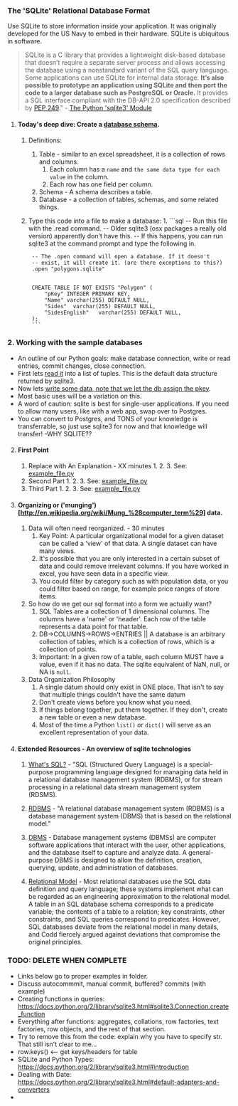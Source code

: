 
### The 'SQLite' Relational Database Format

Use SQLite to store information inside your application. It was originally developed for the US Navy to embed in their hardware. SQLite is ubiquitous in software.



>SQLite is a C library that provides a lightweight disk-based database that doesn’t require a separate server process and allows accessing the database using a nonstandard variant of the SQL query language. Some applications can use SQLite for internal data storage. **It’s also possible to prototype an application using SQLite and then port the code to a larger database such as PostgreSQL or Oracle.** It provides a SQL interface compliant with the DB-API 2.0 specification described by [PEP 249](http://www.python.org/dev/peps/pep-0249)." - [The Python 'sqlite3' Module](https://docs.python.org/2/library/sqlite3.html)



1. #### Today's deep dive: Create a [database schema](https://www.sqlite.org/lang.html).

    1. Definitions:
        1. Table - similar to an excel spreadsheet, it is a collection of rows and columns.
            1. Each column has a `name` and `the same data type for each value` in the column.
            2. Each row has one field per column.
        2. Schema - A schema describes a table.
        3. Database - a collection of tables, schemas, and some related things.
    2. Type this code into a file to make a database:
        1.
            ```sql
            -- Run this file with the .read command.
            -- Older sqlite3 (osx packages a really old version) apparently don't have this.
            -- If this happens, you can run sqlite3 at the command prompt and type the following in.


            -- The .open command will open a database. If it doesn't
            -- exist, it will create it. (are there exceptions to this?)
            .open "polygons.sqlite" 


            CREATE TABLE IF NOT EXISTS "Polygon" ( 
                "pKey" INTEGER PRIMARY KEY,
                "Name" varchar(255) DEFAULT NULL, 
                "Sides"  varchar(255) DEFAULT NULL,
                "SidesEnglish"   varchar(255) DEFAULT NULL,
            );
            ```



### 2. Working with the sample databases
- An outline of our Python goals: make database connection, write or read entries, commit changes, close connection.
- First lets [read it](https://github.com/PyClass/PyClassLessons/blob/master/lessons/sqlite3_module/examples/readsample.py) into a list of tuples. This is the default data structure returned by sqlite3.
- Now lets [write some data, note that we let the db assign the pkey](https://github.com/PyClass/PyClassLessons/blob/master/lessons/sqlite3_module/examples/writesample.py).
- Most basic uses will be a variation on this.
- A word of caution: sqlite is best for single-user applications.  If you need to allow many users, like with a web app, swap over to Postgres.
- You can convert to Postgres, and TONS of your knowledge is transferrable, so just use sqlite3 for now and that knowledge will transfer!
-WHY SQLITE??

2. #### First Point
    1. Replace with An Explanation - XX minutes
        1. 
        2. 
        3. See: [example_file.py](example_file.py)
    2. Second Part
        1. 
        2. 
        3. See: [example_file.py](example_file.py)
    3. Third Part
        1. 
        2. 
        3. See: [example_file.py](example_file.py)

3. #### Organizing or ('munging')[http://en.wikipedia.org/wiki/Mung_%28computer_term%29] data.
    1. Data will often need reorganized. - 30 minutes
        1. Key Point: A particular organizational model for a given dataset can be called a 'view' of that data. A single dataset can have many views.
        3. It's possible that you are only interested in a certain subset of data and could remove irrelevant columns. If you have worked in excel, you have seen data in a specific view.
        2.  You could filter by category such as with population data, or you could filter based on range, for example price ranges of store items.
    2. So how do we get our sql format into a form we actually want?
        1. SQL Tables are a collection of 1 dimensional columns.  The columns have a 'name' or 'header'.  Each row of the table represents a data point for that table.
        2. DB->COLUMNS->ROWS->ENTRIES || A database is an arbitrary collection of tables, which is a collection of rows, which is a collection of points.
        3. Important: In a given row of a table, each column MUST have a value, even if it has no data. The sqlite equivalent of NaN, null, or NA is `null`.
    3. Data Organization Philosophy
        1. A single datum should only exist in ONE place. That isn't to say that multiple things couldn't have the same datum
        2. Don't create views before you know what you need.
        3. If things belong together, put them together. If they don't, create a new table or even a new database.
        4. Most of the time a Python `list()` or `dict()` will serve as an excellent representation of your data.


4. #### Extended Resources - An overview of sqlite technologies
    1. [What's SQL?](http://en.wikipedia.org/wiki/SQL) - "SQL (Structured Query Language) is a special-purpose programming language designed for managing data held in a relational database management system (RDBMS), or for stream processing in a relational data stream management system (RDSMS).
    2. [RDBMS](http://en.wikipedia.org/wiki/Relational_database_management_system) - "A relational database management system (RDBMS) is a database management system (DBMS) that is based on the relational model."

    3. [DBMS](http://en.wikipedia.org/wiki/Database) - Database management systems (DBMSs) are computer software applications that interact with the user, other applications, and the database itself to capture and analyze data. A general-purpose DBMS is designed to allow the definition, creation, querying, update, and administration of databases.
    4. [Relational Model](http://en.wikipedia.org/wiki/Relational_model) - Most relational databases use the SQL data definition and query language; these systems implement what can be regarded as an engineering approximation to the relational model. A table in an SQL database schema corresponds to a predicate variable; the contents of a table to a relation; key constraints, other constraints, and SQL queries correspond to predicates. However, SQL databases deviate from the relational model in many details, and Codd fiercely argued against deviations that compromise the original principles.


### TODO: DELETE WHEN COMPLETE
  - Links below go to proper examples in folder.
  - Discuss autocommmit, manual commit, buffered? commits (with example)
  - Creating functions in queries: https://docs.python.org/2/library/sqlite3.html#sqlite3.Connection.create_function
  - Everything after functions: aggregates, collations, row factories, text factories, row objects, and the rest of that section.
  - Try to remove this from the code: explain why you have to specify str. That still isn't clear to me... 
  - row.keys() <-- get keys/headers for table
  - SQLite and Python Types: https://docs.python.org/2/library/sqlite3.html#introduction
  - Dealing with Date: https://docs.python.org/2/library/sqlite3.html#default-adapters-and-converters
  - 
